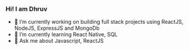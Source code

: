 ### Hi! I am Dhruv

<!--
**Dhruv90/Dhruv90** is a ✨ _special_ ✨ repository because its `README.md` (this file) appears on your GitHub profile.
-->
- 🔭 I’m currently working on building full stack projects using ReactJS, NodeJS, ExpressJS and MongoDb
- 🌱 I’m currently learning React Native, SQL
- 💬 Ask me about Javascript, ReactJS
